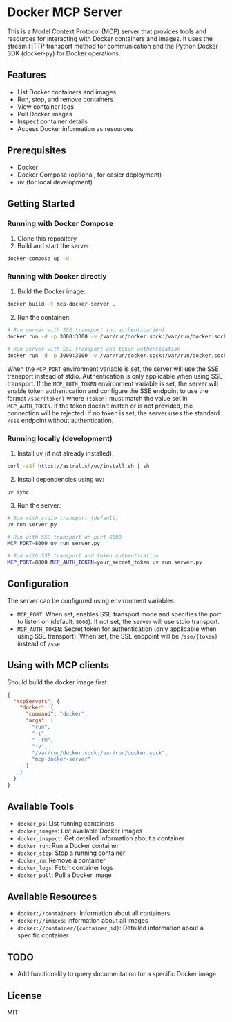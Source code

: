 # Docker MCP Server

This is a Model Context Protocol (MCP) server that provides tools and resources for interacting with Docker containers and images. It uses the stream HTTP transport method for communication and the Python Docker SDK (docker-py) for Docker operations.

## Features

- List Docker containers and images
- Run, stop, and remove containers
- View container logs
- Pull Docker images
- Inspect container details
- Access Docker information as resources

## Prerequisites

- Docker
- Docker Compose (optional, for easier deployment)
- uv (for local development)

## Getting Started

### Running with Docker Compose

1. Clone this repository
2. Build and start the server:

```bash
docker-compose up -d
```

### Running with Docker directly

1. Build the Docker image:

```bash
docker build -t mcp-docker-server .
```

2. Run the container:

```bash
# Run server with SSE transport (no authentication)
docker run -d -p 3000:3000 -v /var/run/docker.sock:/var/run/docker.sock -e MCP_PORT=3000 --name mcp-docker-server mcp-docker-server

# Run server with SSE transport and token authentication
docker run -d -p 3000:3000 -v /var/run/docker.sock:/var/run/docker.sock -e MCP_PORT=3000 -e MCP_AUTH_TOKEN=your_secret_token --name mcp-docker-server mcp-docker-server
```

When the `MCP_PORT` environment variable is set, the server will use the SSE transport instead of stdio. Authentication is only applicable when using SSE transport. If the `MCP_AUTH_TOKEN` environment variable is set, the server will enable token authentication and configure the SSE endpoint to use the format `/sse/{token}` where `{token}` must match the value set in `MCP_AUTH_TOKEN`. If the token doesn't match or is not provided, the connection will be rejected. If no token is set, the server uses the standard `/sse` endpoint without authentication.

### Running locally (development)

1. Install uv (if not already installed):

```bash
curl -sSf https://astral.sh/uv/install.sh | sh
```

2. Install dependencies using uv:

```bash
uv sync
```

3. Run the server:

```bash
# Run with stdio transport (default)
uv run server.py

# Run with SSE transport on port 8000
MCP_PORT=8000 uv run server.py

# Run with SSE transport and token authentication
MCP_PORT=8000 MCP_AUTH_TOKEN=your_secret_token uv run server.py
```

## Configuration

The server can be configured using environment variables:

- `MCP_PORT`: When set, enables SSE transport mode and specifies the port to listen on (default: `8000`). If not set, the server will use stdio transport.
- `MCP_AUTH_TOKEN`: Secret token for authentication (only applicable when using SSE transport). When set, the SSE endpoint will be `/sse/{token}` instead of `/sse`

## Using with MCP clients

Should build the docker image first.

```json
{
  "mcpServers": {
    "docker": {
      "command": "docker",
      "args": [
        "run",
        "-i",
        "--rm",
        "-v",
        "/var/run/docker.sock:/var/run/docker.sock",
        "mcp-docker-server"
      ]
    }
  }
}
```

## Available Tools

- `docker_ps`: List running containers
- `docker_images`: List available Docker images
- `docker_inspect`: Get detailed information about a container
- `docker_run`: Run a Docker container
- `docker_stop`: Stop a running container
- `docker_rm`: Remove a container
- `docker_logs`: Fetch container logs
- `docker_pull`: Pull a Docker image

## Available Resources

- `docker://containers`: Information about all containers
- `docker://images`: Information about all images
- `docker://container/{container_id}`: Detailed information about a specific container

## TODO

- Add functionality to query documentation for a specific Docker image

## License

MIT
